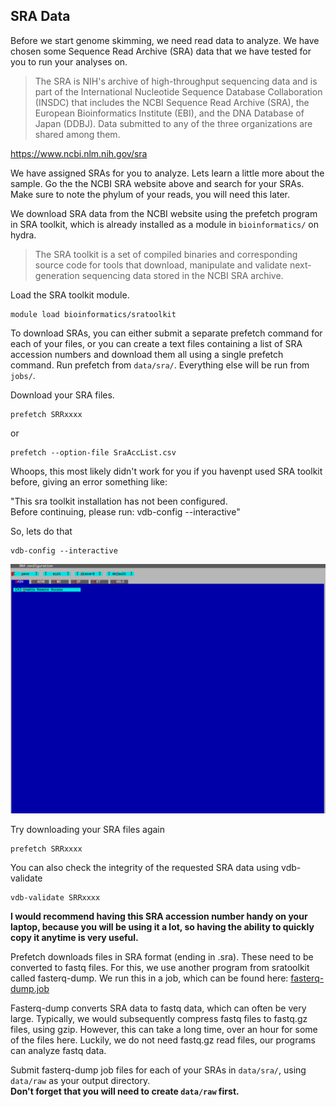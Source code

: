 ## SRA Data
Before we start genome skimming, we need read data to analyze. We have chosen some Sequence Read Archive (SRA) data that we have tested for you to run your analyses on. 

>The SRA is NIH's archive of high-throughput sequencing data and is part of the International Nucleotide Sequence Database Collaboration (INSDC) that includes the NCBI Sequence Read Archive (SRA), the European Bioinformatics Institute (EBI), and the DNA Database of Japan (DDBJ). Data submitted to any of the three organizations are shared among them.

https://www.ncbi.nlm.nih.gov/sra

We have assigned SRAs for you to analyze. Lets learn a little more about the sample. Go the the NCBI SRA website above and search for your SRAs. Make sure to note the phylum of your reads, you will need this later.

We download SRA data from the NCBI website using the prefetch program in SRA toolkit, which is already installed as a module in `bioinformatics/` on hydra. 

>The SRA toolkit is a set of compiled binaries and corresponding source code for tools that download, manipulate and validate next-generation sequencing data stored in the NCBI SRA archive.

Load the SRA toolkit module.

```
module load bioinformatics/sratoolkit
```

To download SRAs, you can either submit a separate prefetch command for each of your files, or you can create a text files containing a list of SRA accession numbers and download them all using a single prefetch command. Run prefetch from `data/sra/`. Everything else will be run from `jobs/`.

Download your SRA files.

```
prefetch SRRxxxx
```

or

```
prefetch --option-file SraAccList.csv
```

Whoops, this most likely didn't work for you if you havenpt used SRA toolkit before, giving an error something like:

"This sra toolkit installation has not been configured.  
Before continuing, please run: vdb-config --interactive"

So, lets do that
```
vdb-config --interactive
```

<img src="https://github.com/SmithsonianWorkshops/Genome_Skimming_Workshop_LAB_2024/blob/main/images/vdb-config.png" alt="vdb-config" width=600px>


Try downloading your SRA files again

```
prefetch SRRxxxx
```

You can also check the integrity of the requested SRA data using vdb-validate

```
vdb-validate SRRxxxx
```

**I would recommend having this SRA accession number handy on your laptop, because you will be using it a lot, so having the ability to quickly copy it anytime is very useful.**

Prefetch downloads files in SRA format (ending in .sra). These need to be converted to fastq files. For this, we use another program from sratoolkit called fasterq-dump. We run this in a job, which can be found here:
[fasterq-dump.job](https://github.com/SmithsonianWorkshops/Genome_Skimming_Workshop_LAB_2024/raw/main/job_files/fasterq_dump.job)

Fasterq-dump converts SRA data to fastq data, which can often be very large. Typically, we would subsequently compress fastq files to fastq.gz files, using gzip. However, this can take a long time, over an hour for some of the files here. Luckily, we do not need fastq.gz read files, our programs can analyze fastq data. 

Submit fasterq-dump job files for each of your SRAs in `data/sra/`, using `data/raw` as your output directory.  
**Don't forget that you will need to create `data/raw` first.**
